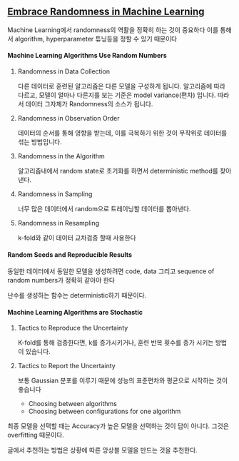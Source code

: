 ## [Embrace Randomness in Machine Learning](https://machinelearningmastery.com/randomness-in-machine-learning/)

Machine Learning에서 randomness의 역활을 정확히 하는 것이 중요하다
이를 통해서 algorithm, hyperparameter 튜닝등을 정할 수 있기 때문이다

#### Machine Learning Algorithms Use Random Numbers

1. Randomness in Data Collection

    다른 데이터로 훈련된 알고리즘은 다른 모델을 구성하게 됩니다. 
    알고리즘에 따라 다르고, 모델이 얼마나 다른지를 보는 기준은 model variance(편차) 입니다.
    따라서 데이터 그자체가 Randomness의 소스가 됩니다. 

2. Randomness in Observation Order

    데이터의 순서를 통해 영향을 받는데, 이를 극복하기 위한 것이 무작위로 데이터를 섞는 방법입니다. 
    

3. Randomness in the Algorithm

    알고리즘내에서 random state로 초기화를 하면서 deterministic method를 찾아낸다.

4. Randomness in Sampling

    너무 많은 데이터에서 random으로 트레이닝할 데이터를 뽑아낸다.

5. Randomness in Resampling

    k-fold와 같이 데이터 교차검증 할때 사용한다
    

#### Random Seeds and Reproducible Results

동일한 데이터에서 동일한 모델을 생성하려면 code, data 그리고 sequence of random numbers가 정확히 같아야 한다

난수를 생성하는 함수는 deterministic하기 때문이다. 


#### Machine Learning Algorithms are Stochastic

1. Tactics to Reproduce the Uncertainty

    K-fold를 통해 검증한다면, k를 증가시키거나, 훈련 반복 횟수를 증가 시키는 방법이 있습니다. 
    
2. Tactics to Report the Uncertainty

    보통 Gaussian 분포를 이루기 때문에 성능의 표준편차와 평균으로 시작하는 것이 좋습니다
    
    * Choosing between algorithms
    * Choosing between configurations for one algorithm
    

최종 모델을 선택할 때는 Accuracy가 높은 모델을 선택하는 것이 답이 아니다. 그것은 overfitting 때문이다.

글에서 추천하는 방법은 상황에 따른 앙상블 모델을 만드는 것을 추천한다. 


